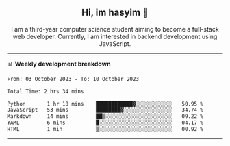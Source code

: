 <h2 align="center"> Hi, im hasyim 👋 </h2>

<p align="center"> I am a third-year computer science student aiming to become a full-stack web developer. Currently, I am interested in backend development using JavaScript. </p>

---

<!--
**hasyimashari/hasyimashari** is a ✨ _special_ ✨ repository because its `README.md` (this file) appears on your GitHub profile.

Here are some ideas to get you started:

- 🔭 I’m currently working on ...
- 🌱 I’m currently learning ...
- 👯 I’m looking to collaborate on ...
- 🤔 I’m looking for help with ...
- 💬 Ask me about ...
- 📫 How to reach me: ...
- 😄 Pronouns: ...
- ⚡ Fun fact: ...
-->

📊 **Weekly development breakdown**

<!--START_SECTION:waka-->

```txt
From: 03 October 2023 - To: 10 October 2023

Total Time: 2 hrs 34 mins

Python       1 hr 18 mins    ████████████▓░░░░░░░░░░░░   50.95 %
JavaScript   53 mins         ████████▓░░░░░░░░░░░░░░░░   34.74 %
Markdown     14 mins         ██▒░░░░░░░░░░░░░░░░░░░░░░   09.22 %
YAML         6 mins          █░░░░░░░░░░░░░░░░░░░░░░░░   04.17 %
HTML         1 min           ▒░░░░░░░░░░░░░░░░░░░░░░░░   00.92 %
```

<!--END_SECTION:waka-->

---
